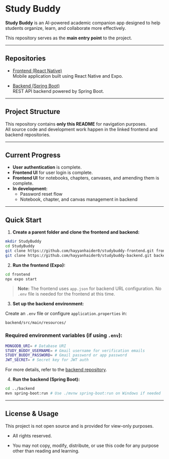 # Study Buddy

**Study Buddy** is an AI-powered academic companion app designed to help students organize, learn, and collaborate more effectively.

This repository serves as the **main entry point** to the project.

---

## Repositories

- [Frontend (React Native)](https://github.com/hayyanhaider0/studybuddy-frontend)  
  Mobile application built using React Native and Expo.

- [Backend (Spring Boot)](https://github.com/hayyanhaider0/studybuddy-backend)  
  REST API backend powered by Spring Boot.

---

## Project Structure

This repository contains **only this README** for navigation purposes.  
All source code and development work happen in the linked frontend and backend repositories.

---

## Current Progress

- **User authentication** is complete.
- **Frontend UI** for user login is complete.
- **Frontend UI** for notebooks, chapters, canvases, and amending them is complete.
- **In development:**  
  - Password reset flow  
  - Notebook, chapter, and canvas management in backend

---

## Quick Start

1. **Create a parent folder and clone the frontend and backend:**

```bash
mkdir StudyBuddy
cd StudyBuddy
git clone https://github.com/hayyanhaider0/studybuddy-frontend.git frontend
git clone https://github.com/hayyanhaider0/studybuddy-backend.git backend
```

2. **Run the frontend (Expo):**

```bash
cd frontend
npx expo start
```

> **Note:** The frontend uses `app.json` for backend URL configuration.
> No `.env` file is needed for the frontend at this time.

3. **Set up the backend environment:**

Create an `.env` file or configure `application.properties` in:

```
backend/src/main/resources/
```

### Required environment variables (if using `.env`):

```bash
MONGODB_URI= # Database URI
STUDY_BUDDY_USERNAME= # Gmail username for verification emails
STUDY_BUDDY_PASSWORD= # Gmail password or app password
JWT_SECRET= # Secret key for JWT auth
```

For more details, refer to the [backend repository](https://github.com/hayyanhaider0/studybuddy-backend).

4. **Run the backend (Spring Boot):**

```bash
cd ../backend
mvn spring-boot:run # Use ./mvnw spring-boot:run on Windows if needed
```

---


## License & Usage

This project is not open source and is provided for view-only purposes.

- All rights reserved.

- You may not copy, modify, distribute, or use this code for any purpose other than reading and learning.
